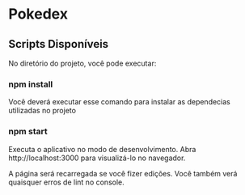 # Pokedex

## Scripts Disponíveis
No diretório do projeto, você pode executar:

### npm install
Você deverá executar esse comando para instalar as dependecias
utilizadas no projeto

### npm start
Executa o aplicativo no modo de desenvolvimento.
Abra http://localhost:3000 para visualizá-lo no navegador.

A página será recarregada se você fizer edições.
Você também verá quaisquer erros de lint no console.
